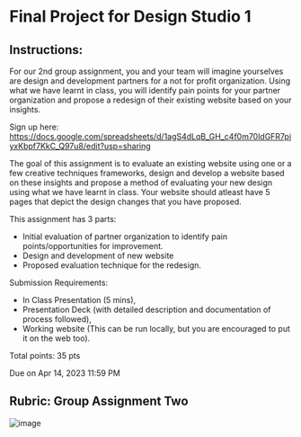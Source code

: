 # Final Project for Design Studio 1

## Instructions:
For our 2nd group assignment, you and your team will imagine yourselves are design and development partners for a not for profit organization. Using what we have learnt in class, you will identify pain points for your partner organization and propose a redesign of their existing website based on your insights.

Sign up here: https://docs.google.com/spreadsheets/d/1agS4dLqB_GH_c4f0m70ldGFR7piyxKbpf7KkC_Q97u8/edit?usp=sharing

The goal of this assignment is to evaluate an existing website using one or a few creative techniques frameworks, design and develop a website based on these insights and propose a method of evaluating your new design using what we have learnt in class. Your website should atleast have 5 pages that depict the design changes that you have proposed.

This assignment has 3 parts:

- Initial evaluation of partner organization to identify pain points/opportunities for improvement.
- Design and development of new website
- Proposed evaluation technique for the redesign.

Submission Requirements: 
- In Class Presentation (5 mins), 
- Presentation Deck (with detailed description and documentation of process followed),
- Working website (This can be run locally, but you are encouraged to put it on the web too).

Total points: 35 pts

Due on Apr 14, 2023 11:59 PM

## Rubric: Group Assignment Two
![image](https://user-images.githubusercontent.com/124914328/228672470-0a01ebf5-11d9-48fc-95b8-72c5e29c8d16.png)
